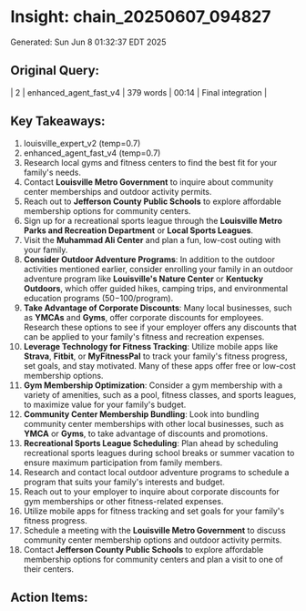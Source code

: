 # Insight: chain_20250607_094827
Generated: Sun Jun  8 01:32:37 EDT 2025

## Original Query:
| 2 | enhanced_agent_fast_v4 | 379 words | 00:14 | Final integration |

## Key Takeaways:
1. louisville_expert_v2 (temp=0.7)
2. enhanced_agent_fast_v4 (temp=0.7)
1. Research local gyms and fitness centers to find the best fit for your family's needs.
2. Contact **Louisville Metro Government** to inquire about community center memberships and outdoor activity permits.
3. Reach out to **Jefferson County Public Schools** to explore affordable membership options for community centers.
4. Sign up for a recreational sports league through the **Louisville Metro Parks and Recreation Department** or **Local Sports Leagues**.
5. Visit the **Muhammad Ali Center** and plan a fun, low-cost outing with your family.
1. **Consider Outdoor Adventure Programs**: In addition to the outdoor activities mentioned earlier, consider enrolling your family in an outdoor adventure program like **Louisville's Nature Center** or **Kentucky Outdoors**, which offer guided hikes, camping trips, and environmental education programs ($50-$100/program).
2. **Take Advantage of Corporate Discounts**: Many local businesses, such as **YMCAs** and **Gyms**, offer corporate discounts for employees. Research these options to see if your employer offers any discounts that can be applied to your family's fitness and recreation expenses.
3. **Leverage Technology for Fitness Tracking**: Utilize mobile apps like **Strava**, **Fitbit**, or **MyFitnessPal** to track your family's fitness progress, set goals, and stay motivated. Many of these apps offer free or low-cost membership options.
1. **Gym Membership Optimization**: Consider a gym membership with a variety of amenities, such as a pool, fitness classes, and sports leagues, to maximize value for your family's budget.
2. **Community Center Membership Bundling**: Look into bundling community center memberships with other local businesses, such as **YMCA** or **Gyms**, to take advantage of discounts and promotions.
3. **Recreational Sports League Scheduling**: Plan ahead by scheduling recreational sports leagues during school breaks or summer vacation to ensure maximum participation from family members.
1. Research and contact local outdoor adventure programs to schedule a program that suits your family's interests and budget.
2. Reach out to your employer to inquire about corporate discounts for gym memberships or other fitness-related expenses.
3. Utilize mobile apps for fitness tracking and set goals for your family's fitness progress.
4. Schedule a meeting with the **Louisville Metro Government** to discuss community center membership options and outdoor activity permits.
5. Contact **Jefferson County Public Schools** to explore affordable membership options for community centers and plan a visit to one of their centers.

## Action Items:

